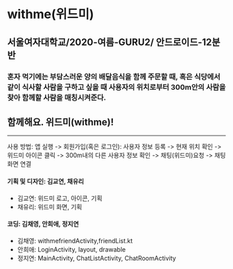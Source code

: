 withme(위드미)
=============
서울여자대학교/2020-여름-GURU2/ 안드로이드-12분반
-------------

### 혼자 먹기에는 부담스러운 양의 배달음식을 함께 주문할 때, 혹은 식당에서 같이 식사할 사람을 구하고 싶을 때 사용자의 위치로부터 300m안의 사람을 찾아 함께할 사람을 매칭시켜준다. 
## 함께해요. 위드미(withme)!  
<hr/>
사용 방법: 앱 실행 -> 회원가입(혹은 로그인): 사용자 정보 등록 -> 현재 위치 확인 -> 위드미 아이콘 클릭 -> 300m내의 다른 사용자 정보 확인 -> 채팅(위드미)요청 -> 채팅화면 연결   

#### 기획 및 디자인: 김교연, 채유리
+ 김교연: 위드미 로고, 아이콘, 기획
+ 채유리: 위드미 화면, 기획

#### 코딩: 김채영, 안희애, 정지연
+ 김채영: withmefriendActivity,friendList.kt 
+ 안희애: LoginActivity, layout, drawable
+ 정지연: MainActivity, ChatListActivity, ChatRoomActivity
